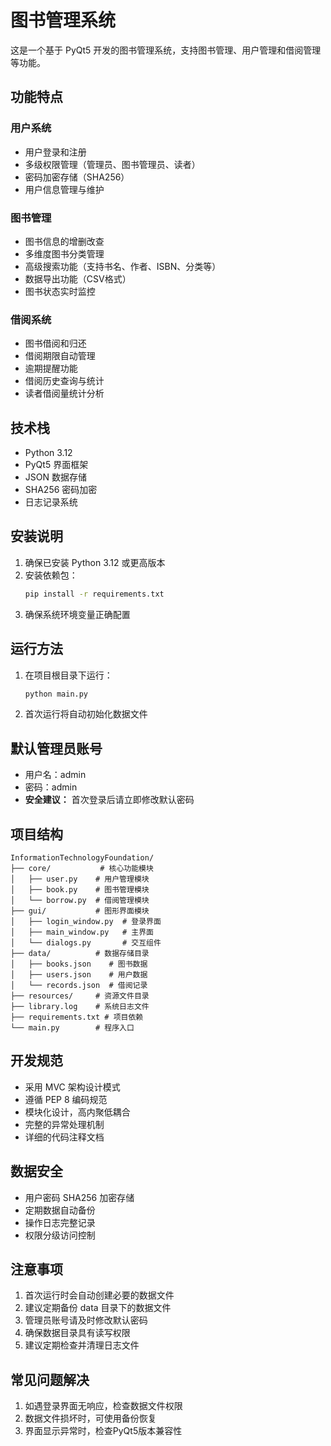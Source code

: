 # 图书管理系统

这是一个基于 PyQt5 开发的图书管理系统，支持图书管理、用户管理和借阅管理等功能。

## 功能特点

### 用户系统
- 用户登录和注册
- 多级权限管理（管理员、图书管理员、读者）
- 密码加密存储（SHA256）
- 用户信息管理与维护

### 图书管理
- 图书信息的增删改查
- 多维度图书分类管理
- 高级搜索功能（支持书名、作者、ISBN、分类等）
- 数据导出功能（CSV格式）
- 图书状态实时监控

### 借阅系统
- 图书借阅和归还
- 借阅期限自动管理
- 逾期提醒功能
- 借阅历史查询与统计
- 读者借阅量统计分析

## 技术栈

- Python 3.12
- PyQt5 界面框架
- JSON 数据存储
- SHA256 密码加密
- 日志记录系统

## 安装说明

1. 确保已安装 Python 3.12 或更高版本
2. 安装依赖包：
   ```bash
   pip install -r requirements.txt
   ```
3. 确保系统环境变量正确配置

## 运行方法

1. 在项目根目录下运行：
   ```bash
   python main.py
   ```
2. 首次运行将自动初始化数据文件

## 默认管理员账号

- 用户名：admin
- 密码：admin
- **安全建议：** 首次登录后请立即修改默认密码

## 项目结构

```
InformationTechnologyFoundation/
├── core/           # 核心功能模块
│   ├── user.py    # 用户管理模块
│   ├── book.py    # 图书管理模块
│   └── borrow.py  # 借阅管理模块
├── gui/           # 图形界面模块
│   ├── login_window.py  # 登录界面
│   ├── main_window.py   # 主界面
│   └── dialogs.py       # 交互组件
├── data/          # 数据存储目录
│   ├── books.json    # 图书数据
│   ├── users.json    # 用户数据
│   └── records.json  # 借阅记录
├── resources/     # 资源文件目录
├── library.log    # 系统日志文件
├── requirements.txt # 项目依赖
└── main.py        # 程序入口
```

## 开发规范

- 采用 MVC 架构设计模式
- 遵循 PEP 8 编码规范
- 模块化设计，高内聚低耦合
- 完整的异常处理机制
- 详细的代码注释文档

## 数据安全

- 用户密码 SHA256 加密存储
- 定期数据自动备份
- 操作日志完整记录
- 权限分级访问控制

## 注意事项

1. 首次运行时会自动创建必要的数据文件
2. 建议定期备份 data 目录下的数据文件
3. 管理员账号请及时修改默认密码
4. 确保数据目录具有读写权限
5. 建议定期检查并清理日志文件

## 常见问题解决

1. 如遇登录界面无响应，检查数据文件权限
2. 数据文件损坏时，可使用备份恢复
3. 界面显示异常时，检查PyQt5版本兼容性



        